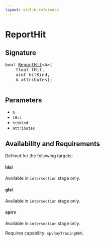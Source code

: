 ```yaml
---
layout: stdlib-reference
---
```


# ReportHit

## Signature 

<pre>
<span class="code_keyword">bool</span> <a href="/stdlib-reference/global-decls/ReportHit">ReportHit</a>&lt;A&gt;(
    <span class="code_keyword">float</span> <span class='code_param'>tHit</span>,
    <span class="code_keyword">uint</span> <span class='code_param'>hitKind</span>,
    A <span class='code_param'>attributes</span>);

</pre>

## Parameters

* `A`
* `tHit`
* `hitKind`
* `attributes`

## Availability and Requirements

Defined for the following targets:

#### hlsl
Available in `intersection` stage only.

#### glsl
Available in `intersection` stage only.

#### spirv
Available in `intersection` stage only.

Requires capability: `spvRayTracingKHR`.


